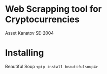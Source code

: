 # Web Scrapping tool for Cryptocurrencies 
Asset Kanatov SE-2004

# Installing

Beautiful Soup 
`<pip install beautifulsoup4>`



